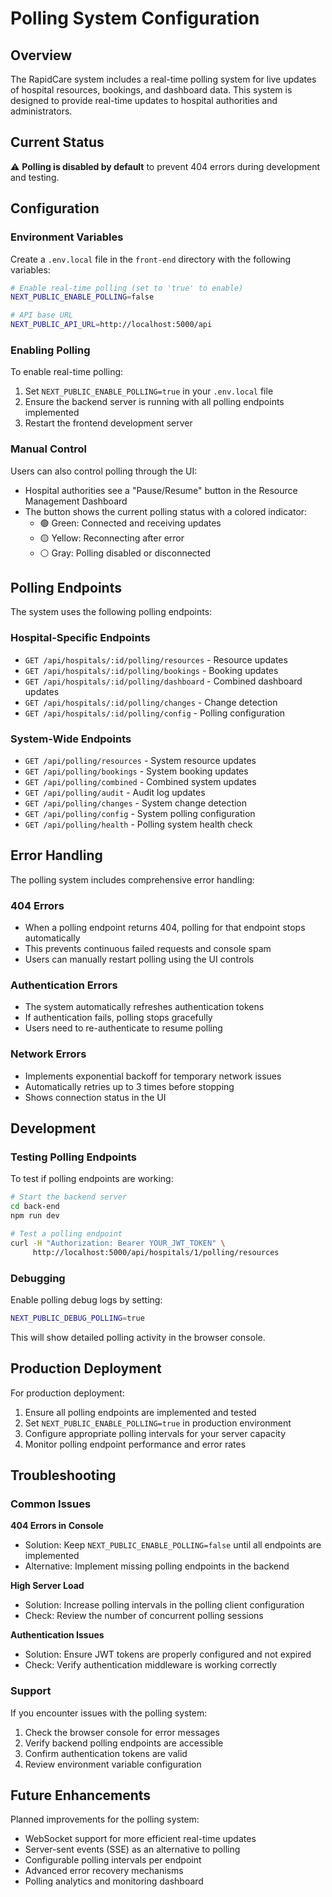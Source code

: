 # Polling System Configuration

## Overview

The RapidCare system includes a real-time polling system for live updates of hospital resources, bookings, and dashboard data. This system is designed to provide real-time updates to hospital authorities and administrators.

## Current Status

⚠️ **Polling is disabled by default** to prevent 404 errors during development and testing.

## Configuration

### Environment Variables

Create a `.env.local` file in the `front-end` directory with the following variables:

```bash
# Enable real-time polling (set to 'true' to enable)
NEXT_PUBLIC_ENABLE_POLLING=false

# API base URL
NEXT_PUBLIC_API_URL=http://localhost:5000/api
```

### Enabling Polling

To enable real-time polling:

1. Set `NEXT_PUBLIC_ENABLE_POLLING=true` in your `.env.local` file
2. Ensure the backend server is running with all polling endpoints implemented
3. Restart the frontend development server

### Manual Control

Users can also control polling through the UI:
- Hospital authorities see a "Pause/Resume" button in the Resource Management Dashboard
- The button shows the current polling status with a colored indicator:
  - 🟢 Green: Connected and receiving updates
  - 🟡 Yellow: Reconnecting after error
  - ⚪ Gray: Polling disabled or disconnected

## Polling Endpoints

The system uses the following polling endpoints:

### Hospital-Specific Endpoints
- `GET /api/hospitals/:id/polling/resources` - Resource updates
- `GET /api/hospitals/:id/polling/bookings` - Booking updates  
- `GET /api/hospitals/:id/polling/dashboard` - Combined dashboard updates
- `GET /api/hospitals/:id/polling/changes` - Change detection
- `GET /api/hospitals/:id/polling/config` - Polling configuration

### System-Wide Endpoints
- `GET /api/polling/resources` - System resource updates
- `GET /api/polling/bookings` - System booking updates
- `GET /api/polling/combined` - Combined system updates
- `GET /api/polling/audit` - Audit log updates
- `GET /api/polling/changes` - System change detection
- `GET /api/polling/config` - System polling configuration
- `GET /api/polling/health` - Polling system health check

## Error Handling

The polling system includes comprehensive error handling:

### 404 Errors
- When a polling endpoint returns 404, polling for that endpoint stops automatically
- This prevents continuous failed requests and console spam
- Users can manually restart polling using the UI controls

### Authentication Errors
- The system automatically refreshes authentication tokens
- If authentication fails, polling stops gracefully
- Users need to re-authenticate to resume polling

### Network Errors
- Implements exponential backoff for temporary network issues
- Automatically retries up to 3 times before stopping
- Shows connection status in the UI

## Development

### Testing Polling Endpoints

To test if polling endpoints are working:

```bash
# Start the backend server
cd back-end
npm run dev

# Test a polling endpoint
curl -H "Authorization: Bearer YOUR_JWT_TOKEN" \
     http://localhost:5000/api/hospitals/1/polling/resources
```

### Debugging

Enable polling debug logs by setting:
```bash
NEXT_PUBLIC_DEBUG_POLLING=true
```

This will show detailed polling activity in the browser console.

## Production Deployment

For production deployment:

1. Ensure all polling endpoints are implemented and tested
2. Set `NEXT_PUBLIC_ENABLE_POLLING=true` in production environment
3. Configure appropriate polling intervals for your server capacity
4. Monitor polling endpoint performance and error rates

## Troubleshooting

### Common Issues

**404 Errors in Console**
- Solution: Keep `NEXT_PUBLIC_ENABLE_POLLING=false` until all endpoints are implemented
- Alternative: Implement missing polling endpoints in the backend

**High Server Load**
- Solution: Increase polling intervals in the polling client configuration
- Check: Review the number of concurrent polling sessions

**Authentication Issues**
- Solution: Ensure JWT tokens are properly configured and not expired
- Check: Verify authentication middleware is working correctly

### Support

If you encounter issues with the polling system:

1. Check the browser console for error messages
2. Verify backend polling endpoints are accessible
3. Confirm authentication tokens are valid
4. Review environment variable configuration

## Future Enhancements

Planned improvements for the polling system:

- WebSocket support for more efficient real-time updates
- Server-sent events (SSE) as an alternative to polling
- Configurable polling intervals per endpoint
- Advanced error recovery mechanisms
- Polling analytics and monitoring dashboard